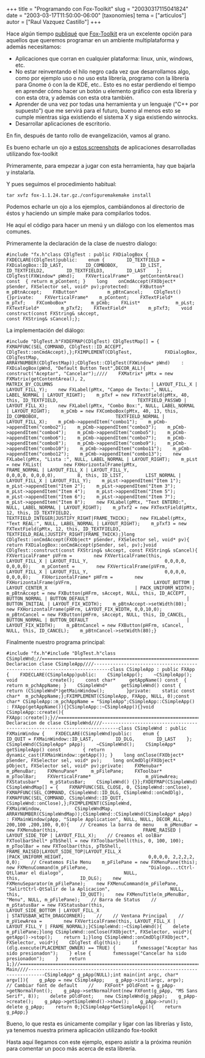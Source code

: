 +++
title = "Programando con Fox-Toolkit"
slug = "20030317115041824"
date = "2003-03-17T11:50:00-06:00"
[taxonomies]
tema = ["articulos"]
autor = ["Raul Vazquez Castillo"]
+++

Hace algún tiempo
[publiqué](http://glib.org.mx/article.php?story=20021219170102947) que
[Fox-Toolkit](http://www.fox-toolkit.org/) era un excelente opción para
aquellos que queremos programar en un ambiente multiplataforma y además
necesitamos:

<!-- more -->
-   Aplicaciones que corran en cualquier plataforma: linux, unix,
    windows, etc.
-   No estar reinventando el hilo negro cada vez que desarrollamos algo,
    como por ejemplo uso o no uso esta librería, programo con la
    librería para Gnome ó con la de KDE, etc.. Esto es no estar
    perdiendo el tiempo en aprender cómo hacer un botón u elemento
    gráfico con esta librería y con esta otra, y además con esta otra
    también.
-   Aprender de una vez por todas una herramienta y un lenguaje ("C++
    por supuesto") que me servirá para el futuro, bueno al menos esto se
    cumple mientras siga existiendo el sistema X y siga existiendo
    winrocks.
-   Desarrollar aplicaciones de escritorio.

En fin, después de tanto rollo de evangelización, vamos al grano.

Es bueno echarle un ojo a [estos
screenshots](http://www.fox-toolkit.org/screenshots.html) de
aplicaciones desarrolladas utilizando fox-toolkit

Primeramente, para empezar a jugar con esta herramienta, hay que bajarla
y instalarla.

Y pues seguimos el procedimiento habitual:

    tar xvfz fox-1.1.24.tar.gz./configuremakemake install

Podemos echarle un ojo a los ejemplos, cambiándonos al directorio de
éstos y haciendo un simple make para compilarlos todos.

He aquí el código para hacer un menú y un diálogo con los elementos mas
comunes.

Primeramente la declaración de la clase de nuestro dialogo:

    #include "fx.h"class CDlgTest : public FXDialogBox {    FXDECLARE(CDlgTest)public:    enum {        ID_TEXTFIELD = FXDialogBox::ID_LAST,        ID_COMBOBOX,        ID_LIST,        ID_TEXTFIELD2,        ID_TEXTFIELD3,        ID_LAST    };    CDlgTest(FXWindow* pWnd);    FXVerticalFrame*    getContentArea() const  { return m_pContent; }    long    onCmdAccept(FXObject* pSender, FXSelector sel, void* pv);protected:    FXButton*           m_pBtnAccept;    FXButton*           m_pBtnCancel;    CDlgTest() {}private:    FXVerticalFrame*    m_pContent;    FXTextField*        m_pTxf;    FXComboBox*         m_pCmb;    FXList*             m_pLst;    FXTextField*        m_pTxf2;    FXTextField*        m_pTxf3;    void                construct(const FXString& sAccept,                                  const FXString& sCancel);};

La implementación del diálogo:

    #include "DlgTest.h"FXDEFMAP(CDlgTest) CDlgTestMap[] = {    FXMAPFUNC(SEL_COMMAND, CDlgTest::ID_ACCEPT, CDlgTest::onCmdAccept),};FXIMPLEMENT(CDlgTest,            FXDialogBox,            CDlgTestMap,            ARRAYNUMBER(CDlgTestMap));CDlgTest::CDlgTest(FXWindow* pWnd)    : FXDialogBox(pWnd, "Default Button Test",DECOR_ALL){    construct("Aceptar", "Cancelar");////    FXMatrix* pMtx = new FXMatrix(getContentArea(), 2,                                  MATRIX_BY_COLUMNS                                    | LAYOUT_FILL_X | LAYOUT_FILL_Y);    new FXLabel(pMtx, "Campo de Texto:", NULL, LABEL_NORMAL | LAYOUT_RIGHT);    m_pTxf = new FXTextField(pMtx, 40, this, ID_TEXTFIELD,                             TEXTFIELD_PASSWD | LAYOUT_FILL_X);    new FXLabel(pMtx, "Combo Box:", NULL, LABEL_NORMAL | LAYOUT_RIGHT);    m_pCmb = new FXComboBox(pMtx, 40, 13, this, ID_COMBOBOX,                            TEXTFIELD_NORMAL | LAYOUT_FILL_X);    m_pCmb->appendItem("combo1");    m_pCmb->appendItem("combo2");    m_pCmb->appendItem("combo3");    m_pCmb->appendItem("combo4");    m_pCmb->appendItem("combo5");    m_pCmb->appendItem("combo6");    m_pCmb->appendItem("combo7");    m_pCmb->appendItem("combo8");    m_pCmb->appendItem("combo9");    m_pCmb->appendItem("combo10");    m_pCmb->appendItem("combo11");    m_pCmb->appendItem("combo12");    m_pCmb->appendItem("combo13");    new FXLabel(pMtx, "Lista :", NULL, LABEL_NORMAL | LAYOUT_RIGHT);    m_pLst = new FXList(        new FXHorizontalFrame(pMtx,                              FRAME_NORMAL | LAYOUT_FILL_X | LAYOUT_FILL_Y,                              0,0,0,0, 0,0,0,0),        8, this, ID_LIST,        LIST_NORMAL | LAYOUT_FILL_X | LAYOUT_FILL_Y);    m_pLst->appendItem("Item 1");    m_pLst->appendItem("Item 2");    m_pLst->appendItem("Item 3");    m_pLst->appendItem("Item 4");    m_pLst->appendItem("Item 5");    m_pLst->appendItem("Item 6");    m_pLst->appendItem("Item 7");    m_pLst->appendItem("Item 8");    new FXLabel(pMtx, "Text ENTERO:", NULL, LABEL_NORMAL | LAYOUT_RIGHT);    m_pTxf2 = new FXTextField(pMtx, 12, this, ID_TEXTFIELD2,                             TEXTFIELD_INTEGER|JUSTIFY_RIGHT|FRAME_THICK);    new FXLabel(pMtx, "Text REAL:", NULL, LABEL_NORMAL | LAYOUT_RIGHT);    m_pTxf3 = new FXTextField(pMtx, 12, this, ID_TEXTFIELD3,                             TEXTFIELD_REAL|JUSTIFY_RIGHT|FRAME_THICK);}long CDlgTest::onCmdAccept(FXObject* pSender, FXSelector sel, void* pv){    return FXDialogBox::onCmdAccept(pSender, sel, pv);}void CDlgTest::construct(const FXString& sAccept, const FXString& sCancel){    FXVerticalFrame* pVFrm =        new FXVerticalFrame(this, LAYOUT_FILL_X | LAYOUT_FILL_Y,                            0,0,0,0, 0,0,0,0);    m_pContent =        new FXVerticalFrame(pVFrm, LAYOUT_FILL_X | LAYOUT_FILL_Y,                            0,0,0,0, 0,0,0,0);    FXHorizontalFrame* pHFrm =        new FXHorizontalFrame(pVFrm,                              LAYOUT_BOTTOM | LAYOUT_CENTER_X                                | PACK_UNIFORM_WIDTH);    m_pBtnAccept = new FXButton(pHFrm, sAccept, NULL, this, ID_ACCEPT,                                BUTTON_NORMAL | BUTTON_DEFAULT                                    | BUTTON_INITIAL | LAYOUT_FIX_WIDTH);    m_pBtnAccept->setWidth(80);    new FXHorizontalFrame(pHFrm, LAYOUT_FIX_WIDTH, 0,0,10,0);    m_pBtnCancel = new FXButton(pHFrm, sAccept, NULL, this, ID_CANCEL,                                BUTTON_NORMAL | BUTTON_DEFAULT                                    | LAYOUT_FIX_WIDTH);    m_pBtnCancel = new FXButton(pHFrm, sCancel, NULL, this, ID_CANCEL);    m_pBtnCancel->setWidth(80);}

Finalmente nuestro programa principal:

    #include "fx.h"#include "DlgTest.h"class CSimpleWnd;//============================================================================//// Declaracion clase CSimpleApp////----------------------------------------------------------------------------class CSimpleApp : public FXApp {    FXDECLARE(CSimpleApp)public:    CSimpleApp();    ~CSimpleApp();    void            create();    const char*     getAppName() const  { return m_pchAppName; }    CSimpleWnd*     getSimpleWnd() const {            return (CSimpleWnd*)getMainWindow();        }private:    static const char*  m_pchAppName;};FXIMPLEMENT(CSimpleApp, FXApp, NULL, 0);const char* CSimpleApp::m_pchAppName = "SimpleApp";CSimpleApp::CSimpleApp()    : FXApp(getAppName()){}CSimpleApp::~CSimpleApp(){}void CSimpleApp::create(){    FXApp::create();}//============================================================================//// Declaracion de clase CSimpleWnd////----------------------------------------------------------------------------class CSimpleWnd : public FXMainWindow {    FXDECLARE(CSimpleWnd)public:    enum {        ID_QUIT = FXMainWindow::ID_LAST,        ID_DLG,        ID_LAST    };    CSimpleWnd(CSimpleApp* pApp);    ~CSimpleWnd();    CSimpleApp*        getSimpleApp() const        { return dynamic_cast(FXMainWindow::getApp()); }    long onClose(FXObject* pSender, FXSelector sel, void* pv);    long onCmdDlg(FXObject* pObject, FXSelector sel, void* pv);private:    FXMenubar*      m_pMenuBar;    FXMenuPane*     m_pFilePane;    FXToolbar*      m_pToolBar;    FXVerticalFrame*                    m_pViewArea;    FXStatusbar*    m_pStatusBar;    CSimpleWnd() {}};FXDEFMAP(CSimpleWnd) CSimpleWndMap[] = {    FXMAPFUNC(SEL_CLOSE, 0, CSimpleWnd::onClose),    FXMAPFUNC(SEL_COMMAND, CSimpleWnd::ID_DLG, CSimpleWnd::onCmdDlg),    FXMAPFUNC(SEL_COMMAND, CSimpleWnd::ID_QUIT, CSimpleWnd::onClose),};FXIMPLEMENT(CSimpleWnd,            FXMainWindow,            CSimpleWndMap,            ARRAYNUMBER(CSimpleWndMap));CSimpleWnd::CSimpleWnd(CSimpleApp* pApp)    : FXMainWindow(pApp, "Simple Application", NULL, NULL, DECOR_ALL,                   200,100 ,200,100, 0,0){    // Creamos la barra de menu    m_pMenuBar = new FXMenubar(this,                               FRAME_RAISED | LAYOUT_SIDE_TOP | LAYOUT_FILL_X);    // Creamos el oolBar    FXToolbarShell* pTbShell = new FXToolbarShell(this, 0, 100, 100);    m_pToolBar = new FXToolbar(this, pTbShell,                               FRAME_RAISED|LAYOUT_SIDE_TOP|LAYOUT_FILL_X                                |PACK_UNIFORM_HEIGHT,                               0,0,0,0, 2,2,2,2, 0,0);    // Createmos File Menu    m_pFilePane = new FXMenuPane(this);    new FXMenuCommand(m_pFilePane,                      "Dialogo...tCtrl-QtLlamar el dialogo",                      NULL,                      this,                      ID_DLG);    new FXMenuSeparator(m_pFilePane);    new FXMenuCommand(m_pFilePane,                      "SalirtCtrl-QtSalir de la Aplicacion",                      NULL,                      this,                      ID_QUIT);    new FXMenuTitle(m_pMenuBar, "Menu", NULL, m_pFilePane);    // Barra de Status    //    m_pStatusBar = new FXStatusbar(this,                                   LAYOUT_SIDE_BOTTOM | LAYOUT_FILL_X                                    | STATUSBAR_WITH_DRAGCORNER);    //    // Ventana Principal    //    m_pViewArea =        new FXVerticalFrame(this, LAYOUT_FILL_X | LAYOUT_FILL_Y | FRAME_NORMAL);}CSimpleWnd::~CSimpleWnd(){    delete m_pFilePane;}long CSimpleWnd::onClose(FXObject*, FXSelector, void*){    getApp()->stop();    return 1;}long CSimpleWnd::onCmdDlg(FXObject*, FXSelector, void*){    CDlgTest dlg(this);    if (dlg.execute(PLACEMENT_OWNER) == TRUE) {        fxmessage("Aceptar has sido presionadon");    } else {        fxmessage("Cancelar ha sido presionadon");    }    return 1;}//============================================================================//// Main////----------------------------------------------------------------------------CSimpleApp* g_pApp(NULL);int main(int argc, char* argv[]){    g_pApp = new CSimpleApp;    g_pApp->init(argc, argv);    // Cambiar font de default    //    FXFont* pOldFont = g_pApp->getNormalFont();    g_pApp->setNormalFont(new FXFont(g_pApp, "MS Sans Serif", 8));    delete pOldFont;    new CSimpleWnd(g_pApp);    g_pApp->create();    g_pApp->getSimpleWnd()->show();    g_pApp->run();    delete g_pApp;    return 0;}CSimpleApp*GetSimpleApp(){    return g_pApp;}

Bueno, lo que resta es únicamente compilar y ligar con las librerías y
listo, ya tenemos nuestra primera aplicación utilizando fox-toolkit

Hasta aquí llegamos con este ejemplo, espero asistir a la próxima
reunión para comentar un poco más acerca de esta librería.
